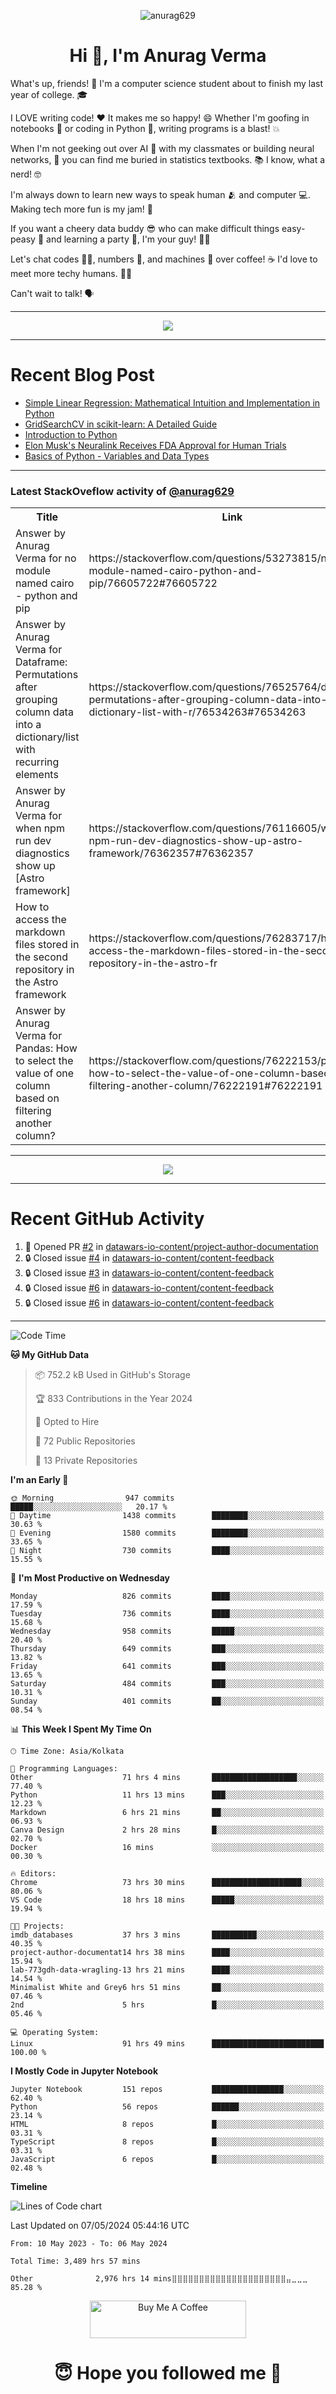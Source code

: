 

<p align="center"> <img src="https://komarev.com/ghpvc/?username=anurag629&label=Profile%20views&color=0e75b6&style=flat" alt="anurag629" /> </p>

<h1 align="center">Hi 👋, I'm Anurag Verma</h1>

What's up, friends! 👋 I'm a computer science student about to finish my last year of college. 🎓

I LOVE writing code! ❤️ It makes me so happy! 😄 Whether I'm goofing in notebooks 📓 or coding in Python 🐍, writing programs is a blast! 💥

When I'm not geeking out over AI 🤖 with my classmates or building neural networks, 🧠 you can find me buried in statistics textbooks. 📚 I know, what a nerd! 🤓

I'm always down to learn new ways to speak human 🫂 and computer 💻. Making tech more fun is my jam! 🍇

If you want a cheery data buddy 😎 who can make difficult things easy-peasy 🥝 and learning a party 🎉, I'm your guy! 🙋‍♂️

Let's chat codes 👨‍💻, numbers 🧮, and machines 🤖 over coffee! ☕ I'd love to meet more techy humans. 💁‍♂️

Can't wait to talk! 🗣️

---

<p align="center">
  <img src="https://spotify-github-profile.vercel.app/api/view.svg?uid=mwvywke3fo2gajpenodnmobfh&cover_image=true&theme=default&show_offline=false&background_color=121212&interchange=false&bar_color=53b14f&bar_color_cover=true">
</p>

---

# Recent Blog Post

<!-- BLOG-POST-LIST:START -->
- [Simple Linear Regression: Mathematical Intuition and Implementation in Python](https://codercops.tech/blog/machine-learning-algorithms/simple-linear-regression-mathematical-intuation)
- [GridSearchCV in scikit-learn: A Detailed Guide](https://codercops.tech/blog/gridsearchcv-in-scikit-learn-a-detailed-guide)
- [Introduction to Python](https://codercops.tech/blog/python-tutorial/introduction-to-python)
- [Elon Musk&#39;s Neuralink Receives FDA Approval for Human Trials](https://codercops.tech/blog/elon-musks-neuralink-receives-fda-approval-for-human-trials)
- [Basics of Python - Variables and Data Types](https://codercops.tech/blog/python-basics-of-python-variables-and-data-types)
<!-- BLOG-POST-LIST:END -->

---

### Latest StackOveflow activity of [@anurag629](https://github.com/anurag629)
<table>
  <tr><th>Title</th><th>Link</th></tr>
  <!-- STACKOVERFLOW:START --><tr><td>Answer by Anurag Verma for no module named cairo - python and pip</td><td>https://stackoverflow.com/questions/53273815/no-module-named-cairo-python-and-pip/76605722#76605722</td></tr><tr><td>Answer by Anurag Verma for Dataframe: Permutations after grouping column data into a dictionary/list with recurring elements</td><td>https://stackoverflow.com/questions/76525764/dataframe-permutations-after-grouping-column-data-into-a-dictionary-list-with-r/76534263#76534263</td></tr><tr><td>Answer by Anurag Verma for when npm run dev diagnostics show up [Astro framework]</td><td>https://stackoverflow.com/questions/76116605/when-npm-run-dev-diagnostics-show-up-astro-framework/76362357#76362357</td></tr><tr><td>How to access the markdown files stored in the second repository in the Astro framework</td><td>https://stackoverflow.com/questions/76283717/how-to-access-the-markdown-files-stored-in-the-second-repository-in-the-astro-fr</td></tr><tr><td>Answer by Anurag Verma for Pandas: How to select the value of one column based on filtering another column?</td><td>https://stackoverflow.com/questions/76222153/pandas-how-to-select-the-value-of-one-column-based-on-filtering-another-column/76222191#76222191</td></tr><!-- STACKOVERFLOW:END -->
</table>

---

<p align="center">
  <img alig src="https://github-profile-trophy.vercel.app/?username=anurag629&theme=onedark&column=-1" />
</p>

---

# Recent GitHub Activity
<!--START_SECTION:activity-->
1. 💪 Opened PR [#2](https://github.com/datawars-io-content/project-author-documentation/pull/2) in [datawars-io-content/project-author-documentation](https://github.com/datawars-io-content/project-author-documentation)
2. 🔒 Closed issue [#4](https://github.com/datawars-io-content/content-feedback/issues/4) in [datawars-io-content/content-feedback](https://github.com/datawars-io-content/content-feedback)
3. 🔒 Closed issue [#3](https://github.com/datawars-io-content/content-feedback/issues/3) in [datawars-io-content/content-feedback](https://github.com/datawars-io-content/content-feedback)
4. 🔒 Closed issue [#6](https://github.com/datawars-io-content/content-feedback/issues/6) in [datawars-io-content/content-feedback](https://github.com/datawars-io-content/content-feedback)
5. 🔒 Closed issue [#6](https://github.com/datawars-io-content/content-feedback/issues/6) in [datawars-io-content/content-feedback](https://github.com/datawars-io-content/content-feedback)
<!--END_SECTION:activity-->

---

<!--START_SECTION:waka-->
![Code Time](http://img.shields.io/badge/Code%20Time-3%2C489%20hrs%2057%20mins-blue)

**🐱 My GitHub Data** 

> 📦 752.2 kB Used in GitHub's Storage 
 > 
> 🏆 833 Contributions in the Year 2024
 > 
> 💼 Opted to Hire
 > 
> 📜 72 Public Repositories 
 > 
> 🔑 13 Private Repositories 
 > 
**I'm an Early 🐤** 

```text
🌞 Morning                947 commits         █████░░░░░░░░░░░░░░░░░░░░   20.17 % 
🌆 Daytime                1438 commits        ████████░░░░░░░░░░░░░░░░░   30.63 % 
🌃 Evening                1580 commits        ████████░░░░░░░░░░░░░░░░░   33.65 % 
🌙 Night                  730 commits         ████░░░░░░░░░░░░░░░░░░░░░   15.55 % 
```
📅 **I'm Most Productive on Wednesday** 

```text
Monday                   826 commits         ████░░░░░░░░░░░░░░░░░░░░░   17.59 % 
Tuesday                  736 commits         ████░░░░░░░░░░░░░░░░░░░░░   15.68 % 
Wednesday                958 commits         █████░░░░░░░░░░░░░░░░░░░░   20.40 % 
Thursday                 649 commits         ███░░░░░░░░░░░░░░░░░░░░░░   13.82 % 
Friday                   641 commits         ███░░░░░░░░░░░░░░░░░░░░░░   13.65 % 
Saturday                 484 commits         ███░░░░░░░░░░░░░░░░░░░░░░   10.31 % 
Sunday                   401 commits         ██░░░░░░░░░░░░░░░░░░░░░░░   08.54 % 
```


📊 **This Week I Spent My Time On** 

```text
🕑︎ Time Zone: Asia/Kolkata

💬 Programming Languages: 
Other                    71 hrs 4 mins       ███████████████████░░░░░░   77.40 % 
Python                   11 hrs 13 mins      ███░░░░░░░░░░░░░░░░░░░░░░   12.23 % 
Markdown                 6 hrs 21 mins       ██░░░░░░░░░░░░░░░░░░░░░░░   06.93 % 
Canva Design             2 hrs 28 mins       █░░░░░░░░░░░░░░░░░░░░░░░░   02.70 % 
Docker                   16 mins             ░░░░░░░░░░░░░░░░░░░░░░░░░   00.30 % 

🔥 Editors: 
Chrome                   73 hrs 30 mins      ████████████████████░░░░░   80.06 % 
VS Code                  18 hrs 18 mins      █████░░░░░░░░░░░░░░░░░░░░   19.94 % 

🐱‍💻 Projects: 
imdb_databases           37 hrs 3 mins       ██████████░░░░░░░░░░░░░░░   40.35 % 
project-author-documentat14 hrs 38 mins      ████░░░░░░░░░░░░░░░░░░░░░   15.94 % 
lab-773gdh-data-wragling-13 hrs 21 mins      ████░░░░░░░░░░░░░░░░░░░░░   14.54 % 
Minimalist White and Grey6 hrs 51 mins       ██░░░░░░░░░░░░░░░░░░░░░░░   07.46 % 
2nd                      5 hrs               █░░░░░░░░░░░░░░░░░░░░░░░░   05.46 % 

💻 Operating System: 
Linux                    91 hrs 49 mins      █████████████████████████   100.00 % 
```

**I Mostly Code in Jupyter Notebook** 

```text
Jupyter Notebook         151 repos           ████████████████░░░░░░░░░   62.40 % 
Python                   56 repos            ██████░░░░░░░░░░░░░░░░░░░   23.14 % 
HTML                     8 repos             █░░░░░░░░░░░░░░░░░░░░░░░░   03.31 % 
TypeScript               8 repos             █░░░░░░░░░░░░░░░░░░░░░░░░   03.31 % 
JavaScript               6 repos             █░░░░░░░░░░░░░░░░░░░░░░░░   02.48 % 
```



**Timeline**

![Lines of Code chart](https://raw.githubusercontent.com/anurag629/anurag629/main/assets/bar_graph.png)


 Last Updated on 07/05/2024 05:44:16 UTC
<!--END_SECTION:waka-->

<!--START_SECTION:waka-simple-->

```text
From: 10 May 2023 - To: 06 May 2024

Total Time: 3,489 hrs 57 mins

Other              2,976 hrs 14 mins⣿⣿⣿⣿⣿⣿⣿⣿⣿⣿⣿⣿⣿⣿⣿⣿⣿⣿⣿⣿⣿⣤⣀⣀⣀   85.28 %
```

<!--END_SECTION:waka-simple-->

<p align="center"> 
<a href="https://www.buymeacoffee.com/anurag629" target="_blank"><img src="https://cdn.buymeacoffee.com/buttons/default-orange.png" alt="Buy Me A Coffee" height="60" width="250"></a>
</p>


<h1 align="center"> 😇 Hope you followed me 🥰  </h1>
